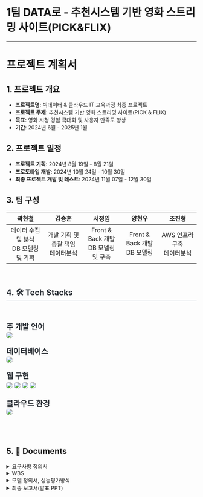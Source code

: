 # 1팀 DATA로 - 추천시스템 기반 영화 스트리밍 사이트(PICK&FLIX)

---------------------------------------

# 프로젝트 계획서

## 1. 프로젝트 개요
- **프로젝트명**: 빅데이터 & 클라우드 IT 교육과정 최종 프로젝트
- **프로젝트 주제**: 추천시스템 기반 영화 스트리밍 사이트(PICK & FLIX)
- **목표**: 영화 시청 경험 극대화 및 사용자 만족도 향상
- **기간**: 2024년 6월 - 2025년 1월

## 2. 프로젝트 일정
- **프로젝트 기획**: 2024년 8월 19일 - 8월 21일
- **프로토타입 개발**: 2024년 10월 24일 - 10월 30일
- **최종 프로젝트 개발 및 테스트**: 2024년 11월 07일 - 12월 30일

## 3. 팀 구성
<table style="width:100%; text-align:center; table-layout:fixed;">
  <colgroup>
    <col style="width:20%;">
    <col style="width:20%;">
    <col style="width:20%;">
    <col style="width:20%;">
    <col style="width:20%;">
  </colgroup>
  <thead>
    <tr>
      <th>곽현철</th>
      <th>김승훈</th>
      <th>서정임</th>
      <th>양현우</th>
      <th>조진형</th>
    </tr>
  </thead>
  <tbody>
    <tr>
      <td>데이터 수집 및 분석<br>DB 모델링 및 기획</td>
      <td>개발 기획 및 총괄 책임<br>데이터분석</td>
      <td>Front & Back 개발<br>DB 모델링 및 구축</td>
      <td>Front & Back 개발<br>DB 모델링</td>
      <td>AWS 인프라 구축<br>데이터분석</td>
    </tr>
  </tbody>
</table>
<br>



</div>
<div style="text-align: left;">
    <h2 style="border-bottom: 1px solid #d8dee4; color: #282d33;"> 4. 🛠️ Tech Stacks </h2>
    <br>
    <div style="margin: 10px 0; text-align: left; font-weight: 700; font-size:20px; color: #282d33;">
        <p><strong>주 개발 언어</strong><br>
            <img src="https://img.shields.io/badge/Python-3776AB?style=for-the-badge&logo=Python&logoColor=white" style="border-radius: 5px;"></p>
        <p><strong>데이터베이스</strong><br>
            <img src="https://img.shields.io/badge/MySQL-4479A1?style=for-the-badge&logo=MySQL&logoColor=white" style="border-radius: 5px;"></p>
        <p><strong>웹 구현</strong><br>
            <img src="https://img.shields.io/badge/Flask-000000?style=for-the-badge&logo=Flask&logoColor=white" style="border-radius: 5px;">
            <img src="https://img.shields.io/badge/HTML5-E34F26?style=for-the-badge&logo=HTML5&logoColor=white" style="border-radius: 5px;">
            <img src="https://img.shields.io/badge/Javascript-F7DF1E?style=for-the-badge&logo=Javascript&logoColor=white" style="border-radius: 5px;">
            <img src="https://img.shields.io/badge/CSS3-1572B6?style=for-the-badge&logo=CSS3&logoColor=white" style="border-radius: 5px;"></p>
        <p><strong>클라우드 환경</strong><br>
            <img src="https://img.shields.io/badge/Amazon AWS-232F3E?style=for-the-badge&logo=Amazon AWS&logoColor=white" style="border-radius: 5px;"></p>
    </div>
</div>

<br><br>
## 5. 📑 Documents

<details>
<summary>요구사항 정의서</summary>

#### 사용자 기능

| 기능               | 세부 설명                                                                                     |
|--------------------|----------------------------------------------------------------------------------------------|
| 회원가입 및 로그인,<br> 선호장르 선택 | - 회원가입 시 이메일, 비밀번호, 이름, 생년월일, 성별, 시도 입력<br>- 로그인 및 비밀번호 재설정 기능 제공<br>- 최초 로그인 시 선호 장르 선택 |
| 영화 검색 및 추천  | - 영화 제목 검색을 통해 영화 정보 확인<br>- 개인화된 AI 추천 기능<br>- 평점 TOP 10 영화 리스트 제공<br>- 현재 시청 중인 영화 보기<br>- 비슷한 시청 기록을 가진 사용자의 추천 영화 제공<br>- 곧 계약이 종료되는 영화 알림<br>- 전체 영화 리스트 제공 |
| 영화 재생 및 기록  | - 영화를 스트리밍하여 시청 가능<br>- 시청 완료 후 시청률 및 평점 기록 가능                            |
| 위시리스트 관리    | - 관심 있는 영화를 위시리스트에 추가/제거 가능<br>- 위시리스트에서 영화 세부 정보로 바로 접근 가능        |
| 장르 검색          | - 관심 있는 장르 선택 후 해당 장르별 영화 검색 가능<br>- 검색된 영화 클릭 시 영화 세부 정보로 바로 접근 가능 |
| 프로필 관리        | - 사용자 자신의 프로필 확인 및 수정 기능 제공                                                    |
<br>

#### 관리자 기능

| 기능               | 세부 설명                                                                                     |
|--------------------|----------------------------------------------------------------------------------------------|
| 영화 신규 등록     | - 영화의 코드, 제목, 출시년도, 감독, 장르, 줄거리, 런타임, 시청 등급, 추가일, 계약 종료일, 포스터, 영상정보 추가 가능 |
| 영화 관리          | - 영화 정보를 수정 및 공개 여부 확인 가능<br>- 영화를 검색하여 원하는 영화를 빠르게 찾을 수 있는 기능     |
| 계약 관리          | - 계약 종료일이 임박한 영화 리스트 확인 및 관리                                                   |

[요구사항정의서.pdf](https://github.com/whynotsw-camp/wh01-3rd-4team-DATA-/blob/main/%EC%9A%94%EA%B5%AC%EC%82%AC%ED%95%AD%EC%A0%95%EC%9D%98%EC%84%9C.pdf)

</details>
<details>
<summary>WBS</summary>

[WBS.pdf](https://github.com/whynotsw-camp/wh01-3rd-4team-DATA-/blob/main/WBS.pdf)

</details>

<details>
<summary>모델 정의서, 성능평가방식</summary>

모델 정의서 문서 내 일부 내용 발췌하였습니다.

#### 모델 개요
| 항목           | 내용                                                                                     |
|----------------|------------------------------------------------------------------------------------------|
| **모델 이름**  | Contents-based Filtering 추천 알고리즘                                                     |
| **목적**       | 사용자 시청 영화의 장르 및 키워드 데이터를 기반으로 유사 영화 추천 리스트 생성                 |
<br>

#### 모델 설명

| 항목               | 내용                                                                                 |
|--------------------|--------------------------------------------------------------------------------------|
| **알고리즘 유형**  | CountVectorizer 또는 TfidfVectorizer + 코사인 유사도 기반 추천                           |
| **모델 구조**      | 영화 메타데이터를 벡터화하여 영화 간 유사도 계산<br>사용자 선호 벡터를 생성하고 유사 영화 추출 |
<br>

#### 실험 및 결과

| 항목               | 내용                                                                                 |
|--------------------|--------------------------------------------------------------------------------------|
| **데이터셋**       | 20개년 한국 박스오피스 Top 50 (총 963개 영화 데이터)                                    |
| **평가 방법**      | Precision@K: 상위 K개 추천 항목 중 실제로 유용한 항목의 비율 (클릭 또는 재생 여부 기준)        |
| **업데이트 요소**  | - 콘텐츠 증가 시 계산 리소스가 증가할 수 있음<br>- 선호하지 않는 영화를 예측해 계산 과정에서 제외 가능<br>- 하이브리드 방식(내용 기반 + 협업 필터링) 적용 가능 |

[모델정의서, 성능평가방식.pdf](https://github.com/whynotsw-camp/wh01-3rd-4team-DATA-/blob/main/%EB%AA%A8%EB%8D%B8%EC%A0%95%EC%9D%98%EC%84%9C%2C%EC%84%B1%EB%8A%A5%ED%8F%89%EA%B0%80%EB%B0%A9%EC%8B%9D.pdf)

</details>


<details>
<summary>최종 보고서(발표 PPT)</summary>

[추천 시스템 기반 영화 스트리밍 사이트(PICK&FLIX).pptx](https://github.com/whynotsw-camp/wh01-3rd-4team-DATA-/blob/main/DATA%EB%A1%9C_%EC%B6%94%EC%B2%9C%EC%8B%9C%EC%8A%A4%ED%85%9C%20%EA%B8%B0%EB%B0%98%20%EC%98%81%ED%99%94%20%EC%8A%A4%ED%8A%B8%EB%A6%AC%EB%B0%8D%20%EC%82%AC%EC%9D%B4%ED%8A%B8(PICK%26FLIX)_1230.pptx)

</details>
